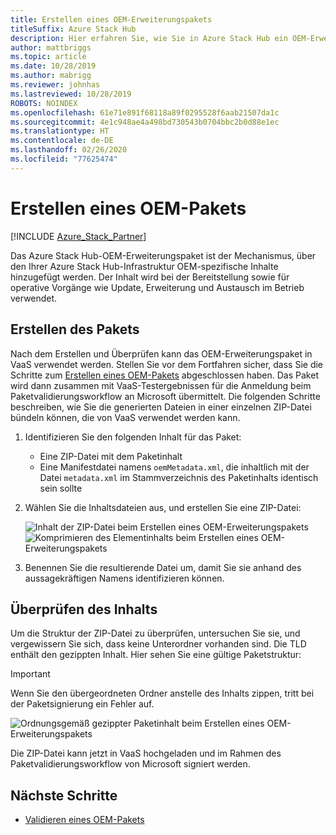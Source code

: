 ```yaml
---
title: Erstellen eines OEM-Erweiterungspakets
titleSuffix: Azure Stack Hub
description: Hier erfahren Sie, wie Sie in Azure Stack Hub ein OEM-Erweiterungspaket erstellen.
author: mattbriggs
ms.topic: article
ms.date: 10/28/2019
ms.author: mabrigg
ms.reviewer: johnhas
ms.lastreviewed: 10/28/2019
ROBOTS: NOINDEX
ms.openlocfilehash: 61e71e891f68118a89f0295528f6aab21507da1c
ms.sourcegitcommit: 4e1c948ae4a498bd730543b0704bbc2b0d88e1ec
ms.translationtype: HT
ms.contentlocale: de-DE
ms.lasthandoff: 02/26/2020
ms.locfileid: "77625474"
---
```

# <a name="create-an-oem-package"></a>Erstellen eines OEM-Pakets

[!INCLUDE [Azure_Stack_Partner](./includes/azure-stack-partner-appliesto.md)]

Das Azure Stack Hub-OEM-Erweiterungspaket ist der Mechanismus, über den Ihrer Azure Stack Hub-Infrastruktur OEM-spezifische Inhalte hinzugefügt werden. Der Inhalt wird bei der Bereitstellung sowie für operative Vorgänge wie Update, Erweiterung und Austausch im Betrieb verwendet.

## <a name="creating-the-package"></a>Erstellen des Pakets

Nach dem Erstellen und Überprüfen kann das OEM-Erweiterungspaket in VaaS verwendet werden. Stellen Sie vor dem Fortfahren sicher, dass Sie die Schritte zum [Erstellen eines OEM-Pakets](https://microsoft.sharepoint.com/:w:/r/teams/cloudsolutions/Sacramento/_layouts/15/Doc.aspx?sourcedoc=%7BD7406069-7661-419C-B3B1-B6A727AB3972%7D&file=Azure%20Stack%20OEM%20Extension%20Package.docx&action=default&mobileredirect=true) abgeschlossen haben. Das Paket wird dann zusammen mit VaaS-Testergebnissen für die Anmeldung beim Paketvalidierungsworkflow an Microsoft übermittelt. Die folgenden Schritte beschreiben, wie Sie die generierten Dateien in einer einzelnen ZIP-Datei bündeln können, die von VaaS verwendet werden kann.

1. Identifizieren Sie den folgenden Inhalt für das Paket:
    - Eine ZIP-Datei mit dem Paketinhalt
    - Eine Manifestdatei namens `oemMetadata.xml`, die inhaltlich mit der Datei `metadata.xml` im Stammverzeichnis des Paketinhalts identisch sein sollte

2. Wählen Sie die Inhaltsdateien aus, und erstellen Sie eine ZIP-Datei:

    ![Inhalt der ZIP-Datei beim Erstellen eines OEM-Erweiterungspakets](media/vaas-create-oem-package-1.png) ![Komprimieren des Elementinhalts beim Erstellen eines OEM-Erweiterungspakets](media/vaas-create-oem-package-2.png)

3. Benennen Sie die resultierende Datei um, damit Sie sie anhand des aussagekräftigen Namens identifizieren können.

## <a name="verifying-the-contents"></a>Überprüfen des Inhalts

Um die Struktur der ZIP-Datei zu überprüfen, untersuchen Sie sie, und vergewissern Sie sich, dass keine Unterordner vorhanden sind. Die TLD enthält den gezippten Inhalt. Hier sehen Sie eine gültige Paketstruktur:

> [!IMPORTANT]
> Wenn Sie den übergeordneten Ordner anstelle des Inhalts zippen, tritt bei der Paketsignierung ein Fehler auf.

![Ordnungsgemäß gezippter Paketinhalt beim Erstellen eines OEM-Erweiterungspakets](media/vaas-create-oem-package-3.png)

Die ZIP-Datei kann jetzt in VaaS hochgeladen und im Rahmen des Paketvalidierungsworkflow von Microsoft signiert werden.

## <a name="next-steps"></a>Nächste Schritte

- [Validieren eines OEM-Pakets](azure-stack-vaas-validate-oem-package.md)
